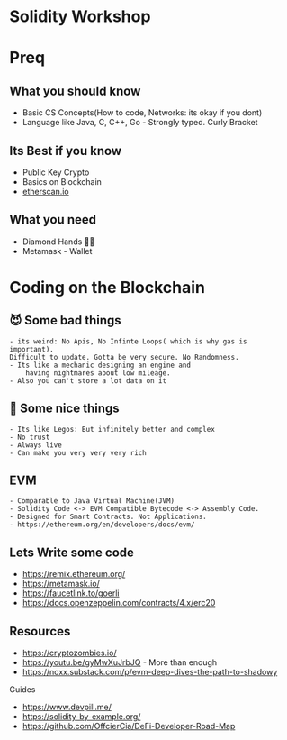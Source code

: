 

# Solidity Workshop






# Preq

## What you should know
 - Basic CS Concepts(How to code, Networks: its okay if you dont)
 - Language like Java, C, C++, Go - Strongly typed. Curly Bracket

## Its Best if you know
 - Public Key Crypto
 - Basics on Blockchain
 - [etherscan.io](https://etherscan.io//)

## What you need
 - Diamond Hands 💎🤲
 - Metamask -  Wallet



# Coding on the Blockchain

 ## 😈 Some bad things 
    - its weird: No Apis, No Infinte Loops( which is why gas is important).
    Difficult to update. Gotta be very secure. No Randomness.
    - Its like a mechanic designing an engine and 
        having nightmares about low mileage.
    - Also you can't store a lot data on it
 
 ## 🍑 Some nice things 
    - Its like Legos: But infinitely better and complex
    - No trust 
    - Always live 
    - Can make you very very very rich

 ## EVM

    - Comparable to Java Virtual Machine(JVM)
    - Solidity Code <-> EVM Compatible Bytecode <-> Assembly Code.
    - Designed for Smart Contracts. Not Applications.
    - https://ethereum.org/en/developers/docs/evm/

## Lets Write some code 

 - https://remix.ethereum.org/
 - https://metamask.io/
 - https://faucetlink.to/goerli
 - https://docs.openzeppelin.com/contracts/4.x/erc20


## Resources 

 - https://cryptozombies.io/
 - https://youtu.be/gyMwXuJrbJQ - More than enough
 - https://noxx.substack.com/p/evm-deep-dives-the-path-to-shadowy

 Guides
 - https://www.devpill.me/
 - https://solidity-by-example.org/
 - https://github.com/OffcierCia/DeFi-Developer-Road-Map

